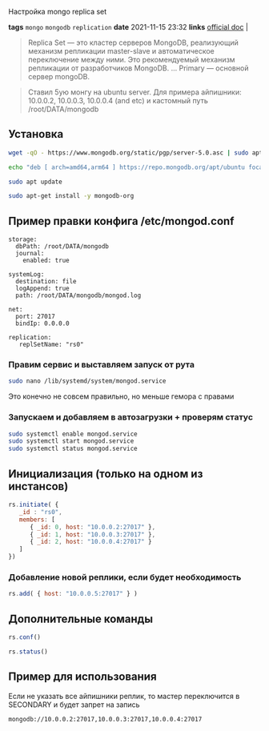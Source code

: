 Настройка mongo replica set

**tags** `mongo` `mongodb` `replication`
**date** 2021-11-15 23:32
**links** [official doc](https://docs.mongodb.com/manual/tutorial/deploy-replica-set/) |

> Replica Set — это кластер серверов MongoDB, реализующий механизм репликации master-slave и автоматическое переключение между ними. Это рекомендуемый механизм репликации от разработчиков MongoDB. ... Primary — основной сервер mongoDB.

> Ставил 5ую монгу на ubuntu server. Для примера айпишники: 10.0.0.2, 10.0.0.3, 10.0.0.4 (and etc) и кастомный путь 
> /root/DATA/mongodb

## Установка
```bash
wget -qO - https://www.mongodb.org/static/pgp/server-5.0.asc | sudo apt-key add -

echo "deb [ arch=amd64,arm64 ] https://repo.mongodb.org/apt/ubuntu focal/mongodb-org/5.0 multiverse" | sudo tee /etc/apt/sources.list.d/mongodb-org-5.0.list

sudo apt update

sudo apt-get install -y mongodb-org
```
## Пример правки конфига /etc/mongod.conf
```
storage:
  dbPath: /root/DATA/mongodb
  journal:
    enabled: true

systemLog:
  destination: file
  logAppend: true
  path: /root/DATA/mongodb/mongod.log

net:
  port: 27017
  bindIp: 0.0.0.0
  
replication:
   replSetName: "rs0"
```
### Правим сервис и выставляем запуск от рута
```bash
sudo nano /lib/systemd/system/mongod.service
```
Это конечно не совсем правильно, но меньше гемора с правами
### Запускаем и добавляем в автозагрузки + проверям статус
```bash
sudo systemctl enable mongod.service 
sudo systemctl start mongod.service 
sudo systemctl status mongod.service
```

## Инициализация (только на одном из инстансов)
```js
rs.initiate( {
   _id : "rs0",
   members: [
      { _id: 0, host: "10.0.0.2:27017" },
      { _id: 1, host: "10.0.0.3:27017" },
      { _id: 2, host: "10.0.0.4:27017" }
   ]
})
```
### Добавление новой реплики, если будет необходимость
```js
rs.add( { host: "10.0.0.5:27017" } )
```

## Дополнительные команды
```js
rs.conf()

rs.status()
```

## Пример для использования
Если не указать все айпишники реплик, то мастер переключится в SECONDARY и будет запрет на запись
```url
mongodb://10.0.0.2:27017,10.0.0.3:27017,10.0.0.4:27017
```


